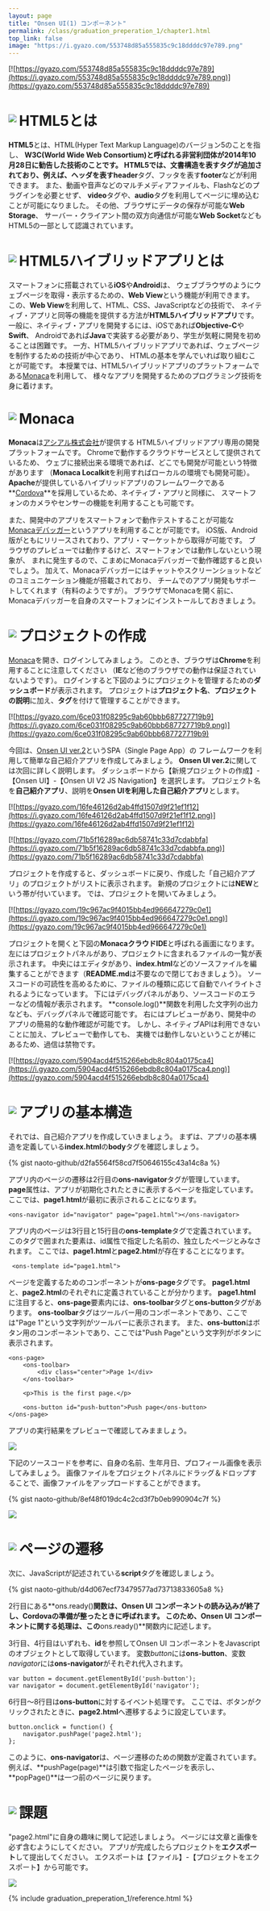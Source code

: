 ```yaml
---
layout: page
title: "Onsen UI(1) コンポーネント"
permalink: /class/graduation_preperation_1/chapter1.html
top_link: false
image: "https://i.gyazo.com/553748d85a555835c9c18ddddc97e789.png"
---
```


[![https://gyazo.com/553748d85a555835c9c18ddddc97e789](https://i.gyazo.com/553748d85a555835c9c18ddddc97e789.png)](https://gyazo.com/553748d85a555835c9c18ddddc97e789)

# <img style="margin-right:5px;margin-bottom:7px" src="/favicon/favicon-25x25.png">HTML5とは

**HTML5**とは、HTML(Hyper Text Markup Language)のバージョン5のことを指し、
**W3C(World Wide Web Consortium)**と呼ばれる非営利団体が2014年10月28日に勧告した技術のことです。
HTML5では、文書構造を表すタグが追加されており、例えば、ヘッダを表す**header**タグ、フッタを表す**footer**などが利用できます。
また、動画や音声などのマルチメディアファイルも、Flashなどのプラグインを必要とせず、
**video**タグや、**audio**タグを利用してページに埋め込むことが可能になりました。
その他、ブラウザにデータの保存が可能な**Web Storage**、
サーバー・クライアント間の双方向通信が可能な**Web Socket**などもHTML5の一部として認識されています。

# <img style="margin-right:5px;margin-bottom:7px" src="/favicon/favicon-25x25.png">HTML5ハイブリッドアプリとは

スマートフォンに搭載されている**iOS**や**Android**は、
ウェブブラウザのようにウェブページを取得・表示するための、**Web View**という機能が利用できます。
この、**Web View**を利用して、HTML、CSS、JavaScriptなどの技術で、
ネイティブ・アプリと同等の機能を提供する方法が**HTML5ハイブリッドアプリ**です。
一般に、ネイティブ・アプリを開発するには、iOSであれば**Objective-C**や**Swift**、
Androidであれば**Java**で実装する必要があり、学生が気軽に開発を初めることは困難です。
一方、HTML5ハイブリッドアプリであれば、ウェブページを制作するための技術が中心であり、
HTMLの基本を学んでいれば取り組むことが可能です。
本授業では、HTML5ハイブリッドアプリのプラットフォームである[Monaca](https://ja.monaca.io/)を利用して、
様々なアプリを開発するためのプログラミング技術を身に着けます。

# <img style="margin-right:5px;margin-bottom:7px" src="/favicon/favicon-25x25.png">Monaca

**Monaca**は[アシアル株式会社](http://www.asial.co.jp/)が提供する
HTML5ハイブリッドアプリ専用の開発プラットフォームです。
Chromeで動作するクラウドサービスとして提供されているため、
ウェブに接続出来る環境であれば、どこでも開発が可能という特徴があります
（**Monaca Localkit**を利用すればローカルの環境でも開発可能）。
**Apache**が提供しているハイブリッドアプリのフレームワークである
**[Cordova](https://cordova.apache.org/)**を採用しているため、ネイティブ・アプリと同様に、
スマートフォンのカメラやセンサーの機能を利用することも可能です。

また、開発中のアプリをスマートフォンで動作テストすることが可能な
[Monacaデバッガー](https://ja.monaca.io/debugger.html)というアプリを利用することが可能です。
iOS版、Android版がともにリリースされており、アプリ・マーケットから取得が可能です。
ブラウザのプレビューでは動作するけど、スマートフォンでは動作しないという現象が、
まれに発生するので、こまめにMonacaデバッガーで動作確認すると良いでしょう。
加えて、Monacaデバッガーにはチャットやスクリーンショットなどのコミュニケーション機能が搭載されており、
チームでのアプリ開発もサポートしてくれます（有料のようですが）。
ブラウザでMonacaを開く前に、Monacaデバッガーを自身のスマートフォンにインストールしておきましょう。

# <img style="margin-right:5px;margin-bottom:7px" src="/favicon/favicon-25x25.png">プロジェクトの作成

[Monaca](https://ja.monaca.io/)を開き、ログインしてみましょう。
このとき、ブラウザは**Chrome**を利用することに注意してください
（**IE**など他のブラウザでの動作は保証されていないようです）。
ログインすると下図のようにプロジェクトを管理するための**ダッシュボード**が表示されます。
プロジェクトは**プロジェクト名**、**プロジェクトの説明**に加え、**タグ**を付けて管理することができます。

[![https://gyazo.com/6ce031f08295c9ab60bbb687727719b9](https://i.gyazo.com/6ce031f08295c9ab60bbb687727719b9.png)](https://gyazo.com/6ce031f08295c9ab60bbb687727719b9)

今回は、[Onsen UI ver.2](https://ja.onsen.io/)というSPA（Single Page App）の
フレームワークを利用して簡単な自己紹介アプリを作成してみましょう。
**Onsen UI ver.2**に関しては次回に詳しく説明します。
ダッシュボードから【新規プロジェクトの作成】-【Onsen UI】-【Onsen UI V2 JS Navigation】を選択します。
プロジェクト名を**自己紹介アプリ**、説明を**Onsen UIを利用した自己紹介アプリ**とします。

[![https://gyazo.com/16fe46126d2ab4ffd1507d9f21ef1f12](https://i.gyazo.com/16fe46126d2ab4ffd1507d9f21ef1f12.png)](https://gyazo.com/16fe46126d2ab4ffd1507d9f21ef1f12)

[![https://gyazo.com/71b5f16289ac6db58741c33d7cdabbfa](https://i.gyazo.com/71b5f16289ac6db58741c33d7cdabbfa.png)](https://gyazo.com/71b5f16289ac6db58741c33d7cdabbfa)

プロジェクトを作成すると、ダッシュボードに戻り、作成した「自己紹介アプリ」のプロジェクトがリストに表示されます。
新規のプロジェクトには**NEW**という帯が付いています。
では、プロジェクトを開いてみましょう。

[![https://gyazo.com/19c967ac9f4015bb4ed966647279c0e1](https://i.gyazo.com/19c967ac9f4015bb4ed966647279c0e1.png)](https://gyazo.com/19c967ac9f4015bb4ed966647279c0e1)

プロジェクトを開くと下図の**MonacaクラウドIDE**と呼ばれる画面になります。
左にはプロジェクトパネルがあり、プロジェクトに含まれるファイルの一覧が表示されます。
中央にはエディタがあり、**index.html**などのソースファイルを編集することができます（**README.md**は不要なので閉じておきましょう）。
ソースコードの可読性を高めるために、ファイルの種類に応じて自動でハイライトされるようになっています。
下にはデバッグパネルがあり、ソースコードのエラーなどの情報が表示されます。
**console.log()**関数を利用した文字列の出力なども、デバッグパネルで確認可能です。
右にはプレビューがあり、開発中のアプリの簡易的な動作確認が可能です。
しかし、ネイティブAPIは利用できないことに加え、プレビューで動作しても、
実機では動作しないということが稀にあるため、過信は禁物です。

[![https://gyazo.com/5904acd4f515266ebdb8c804a0175ca4](https://i.gyazo.com/5904acd4f515266ebdb8c804a0175ca4.png)](https://gyazo.com/5904acd4f515266ebdb8c804a0175ca4)

# <img style="margin-right:5px;margin-bottom:7px" src="/favicon/favicon-25x25.png">アプリの基本構造

それでは、自己紹介アプリを作成していきましょう。
まずは、アプリの基本構造を定義している**index.html**の**body**タグを確認しましょう。

{% gist naoto-github/d2fa5564f58cd7f50646155c43a14c8a %}

アプリ内のページの遷移は2行目の**ons-navigator**タグが管理しています。
**page**属性は、アプリが初期化されたときに表示するページを指定しています。
ここでは、**page1.html**が最初に表示されることになります。

	<ons-navigator id="navigator" page="page1.html"></ons-navigator>

アプリ内のページは3行目と15行目の**ons-template**タグで定義されています。
このタグで囲まれた要素は、id属性で指定した名前の、独立したページとみなされます。
ここでは、**page1.html**と**page2.html**が存在することになります。

	 <ons-template id="page1.html">

ページを定義するためのコンポーネントが**ons-page**タグです。
**page1.html**と、**page2.html**のそれぞれに定義されていることが分かります。
**page1.html**に注目すると、**ons-page**要素内には、**ons-toolbar**タグと**ons-button**タグがあります。
**ons-toolbar**タグはツールバー用のコンポーネントであり、ここでは"Page 1"という文字列がツールバーに表示されます。
また、**ons-button**はボタン用のコンポーネントであり、ここでは"Push Page"という文字列がボタンに表示されます。


    <ons-page>
        <ons-toolbar>
        	<div class="center">Page 1</div>
        </ons-toolbar>

        <p>This is the first page.</p>

        <ons-button id="push-button">Push page</ons-button>
    </ons-page>

アプリの実行結果をプレビューで確認してみまましょう。

<img class="shadow" src="https://i.gyazo.com/966c92063c71d93d17cbcb728cd4d827.png">
<!-- [![https://gyazo.com/966c92063c71d93d17cbcb728cd4d827](https://i.gyazo.com/966c92063c71d93d17cbcb728cd4d827.png)](https://gyazo.com/966c92063c71d93d17cbcb728cd4d827) -->

下記のソースコードを参考に、自身の名前、生年月日、プロフィール画像を表示してみましょう。
画像ファイルをプロジェクトパネルにドラッグ＆ドロップすることで、画像ファイルをアップロードすることができます。

{% gist naoto-github/8ef48f019dc4c2cd3f7b0eb990904c7f %}

<img class="shadow" src="https://i.gyazo.com/37e4018429bb5a5c228d8d54e3173728.png">
<!-- [![https://gyazo.com/37e4018429bb5a5c228d8d54e3173728](https://i.gyazo.com/37e4018429bb5a5c228d8d54e3173728.png)](https://gyazo.com/37e4018429bb5a5c228d8d54e3173728) -->

# <img style="margin-right:5px;margin-bottom:7px" src="/favicon/favicon-25x25.png">ページの遷移

次に、JavaScriptが記述されている**script**タグを確認しましょう。

{% gist naoto-github/d4d067ecf73479577ad73713833605a8 %}

2行目にある**ons.ready()**関数は、Onsen UI コンポーネントの読み込みが終了し、Cordovaの準備が整ったときに呼ばれます。
このため、Onsen UI コンポーネントに関する処理は、この**ons.ready()**関数内に記述します。

3行目、4行目はいずれも、**id**を参照してOnsen UI コンポーネントをJavascriptのオブジェクトとして取得しています。
変数*button*には**ons-button**、変数*navigator*には**ons-navigator**がそれぞれ代入されます。

	var button = document.getElementById('push-button');
	var navigator = document.getElementById('navigator');

6行目～8行目は**ons-button**に対するイベント処理です。
ここでは、ボタンがクリックされたときに、**page2.html**へ遷移するように設定しています。

    button.onclick = function() {
    	navigator.pushPage('page2.html');
    };

このように、**ons-navigator**は、ページ遷移のための関数が定義されています。
例えば、**pushPage(page)**は引数で指定したページを表示し、
**popPage()**は一つ前のページに戻ります。

# <img style="margin-right:5px;margin-bottom:7px" src="/favicon/favicon-25x25.png">課題

"page2.html"に自身の趣味に関して記述しましょう。
ページには文章と画像を必ず含むようにしてください。
アプリが完成したらプロジェクトを**エクスポート**して提出してください。
エクスポートは【ファイル】-【プロジェクトをエクスポート】から可能です。

<img class="shadow" src="https://i.gyazo.com/d81326bd08d449577a7c5a86248fcd95.png">
<!-- [![https://gyazo.com/d81326bd08d449577a7c5a86248fcd95](https://i.gyazo.com/d81326bd08d449577a7c5a86248fcd95.png)](https://gyazo.com/d81326bd08d449577a7c5a86248fcd95) -->

{% include graduation_preperation_1/reference.html %}
